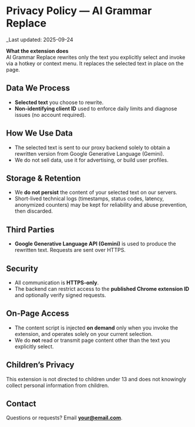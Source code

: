 # Privacy Policy — AI Grammar Replace

_Last updated: 2025-09-24

**What the extension does**  
AI Grammar Replace rewrites only the text you explicitly select and invoke via a hotkey or context menu. It replaces the selected text in place on the page.

## Data We Process
- **Selected text** you choose to rewrite.
- **Non-identifying client ID** used to enforce daily limits and diagnose issues (no account required).

## How We Use Data
- The selected text is sent to our proxy backend solely to obtain a rewritten version from Google Generative Language (Gemini).
- We do not sell data, use it for advertising, or build user profiles.

## Storage & Retention
- We **do not persist** the content of your selected text on our servers.
- Short-lived technical logs (timestamps, status codes, latency, anonymized counters) may be kept for reliability and abuse prevention, then discarded.

## Third Parties
- **Google Generative Language API (Gemini)** is used to produce the rewritten text. Requests are sent over HTTPS.

## Security
- All communication is **HTTPS-only**.
- The backend can restrict access to the **published Chrome extension ID** and optionally verify signed requests.

## On-Page Access
- The content script is injected **on demand** only when you invoke the extension, and operates solely on your current selection.
- We do **not** read or transmit page content other than the text you explicitly select.

## Children’s Privacy
This extension is not directed to children under 13 and does not knowingly collect personal information from children.

## Contact
Questions or requests? Email **your@email.com**.

